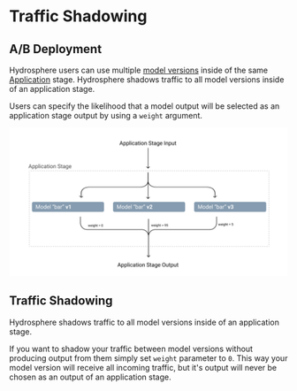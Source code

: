 # Traffic Shadowing

## A/B Deployment

Hydrosphere users can use multiple [model versions](../concepts.md#models-and-model-versions) inside of the same [Application](../concepts.md#applications) stage. Hydrosphere shadows traffic to all model versions inside of an application stage.  

Users can specify the likelihood that a model output will be selected as an application stage output by using a `weight` argument.

![Traffic is shadowed to all versions, but only v2 and v3 return output](../../.gitbook/assets/ab-deployment-and-traffic-shadowing-1-.png)

## Traffic Shadowing

Hydrosphere shadows traffic to all model versions inside of an application stage. 

If you want to shadow your traffic between model versions without producing output from them simply set `weight` parameter to `0`. This way your model version will receive all incoming traffic, but it's output will never be chosen as an output of an application stage.

